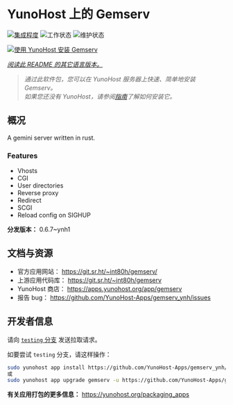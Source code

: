 <!--
注意：此 README 由 <https://github.com/YunoHost/apps/tree/master/tools/readme_generator> 自动生成
请勿手动编辑。
-->

# YunoHost 上的 Gemserv

[![集成程度](https://apps.yunohost.org/badge/integration/gemserv)](https://ci-apps.yunohost.org/ci/apps/gemserv/)
![工作状态](https://apps.yunohost.org/badge/state/gemserv)
![维护状态](https://apps.yunohost.org/badge/maintained/gemserv)

[![使用 YunoHost 安装 Gemserv](https://install-app.yunohost.org/install-with-yunohost.svg)](https://install-app.yunohost.org/?app=gemserv)

*[阅读此 README 的其它语言版本。](./ALL_README.md)*

> *通过此软件包，您可以在 YunoHost 服务器上快速、简单地安装 Gemserv。*  
> *如果您还没有 YunoHost，请参阅[指南](https://yunohost.org/install)了解如何安装它。*

## 概况

A gemini server written in rust.

### Features

- Vhosts
- CGI
- User directories
- Reverse proxy
- Redirect
- SCGI
- Reload config on SIGHUP


**分发版本：** 0.6.7~ynh1
## 文档与资源

- 官方应用网站： <https://git.sr.ht/~int80h/gemserv/>
- 上游应用代码库： <https://git.sr.ht/~int80h/gemserv>
- YunoHost 商店： <https://apps.yunohost.org/app/gemserv>
- 报告 bug： <https://github.com/YunoHost-Apps/gemserv_ynh/issues>

## 开发者信息

请向 [`testing` 分支](https://github.com/YunoHost-Apps/gemserv_ynh/tree/testing) 发送拉取请求。

如要尝试 `testing` 分支，请这样操作：

```bash
sudo yunohost app install https://github.com/YunoHost-Apps/gemserv_ynh/tree/testing --debug
或
sudo yunohost app upgrade gemserv -u https://github.com/YunoHost-Apps/gemserv_ynh/tree/testing --debug
```

**有关应用打包的更多信息：** <https://yunohost.org/packaging_apps>
